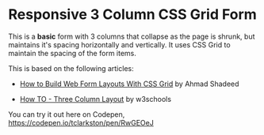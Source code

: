# Responsive 3 Column CSS Grid Form

This is a **basic** form with 3 columns that collapse as the page is shrunk, but maintains it's spacing horizontally and vertically. It uses CSS Grid to maintain the spacing of the form items.

This is based on the following articles:

* [How to Build Web Form Layouts With CSS Grid](https://webdesign.tutsplus.com/tutorials/how-to-build-web-form-layouts-with-css-grid--cms-28776) by Ahmad Shadeed

* [How TO - Three Column Layout](https://www.w3schools.com/howto/howto_css_three_columns.asp) by w3schools

You can try it out here on Codepen, https://codepen.io/tclarkston/pen/RwGEOeJ
